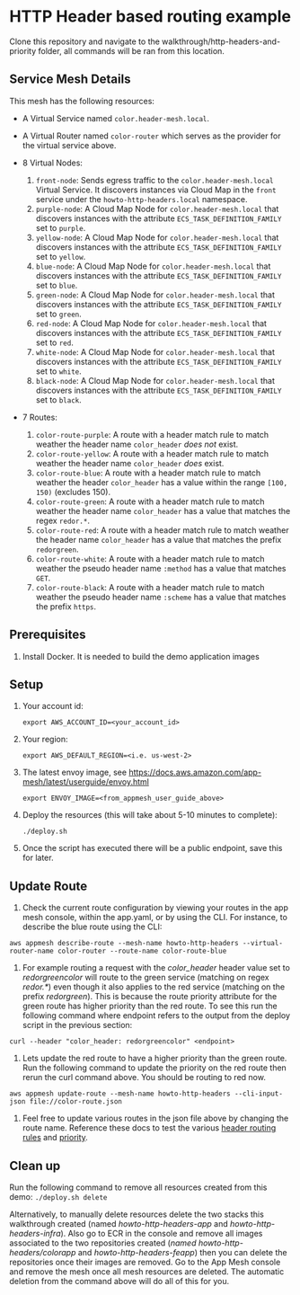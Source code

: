 # HTTP Header based routing example

Clone this repository and navigate to the walkthrough/http-headers-and-priority folder, all commands will be ran from this location.

## Service Mesh Details
This mesh has the following resources:
* A Virtual Service named `color.header-mesh.local`. 
* A Virtual Router named `color-router` which serves as the provider for the virtual service above.
* 8 Virtual Nodes:
  1. `front-node`: Sends egress traffic to the `color.header-mesh.local` Virtual Service. It discovers instances via Cloud Map in the `front` service under the `howto-http-headers.local` namespace.
  1. `purple-node`: A Cloud Map Node for `color.header-mesh.local` that discovers instances with the attribute `ECS_TASK_DEFINITION_FAMILY` set to `purple`.
  1. `yellow-node`: A Cloud Map Node for `color.header-mesh.local` that discovers instances with the attribute `ECS_TASK_DEFINITION_FAMILY` set to `yellow`.
  1. `blue-node`: A Cloud Map Node for `color.header-mesh.local` that discovers instances with the attribute `ECS_TASK_DEFINITION_FAMILY` set to `blue`.
  1. `green-node`: A Cloud Map Node for `color.header-mesh.local` that discovers instances with the attribute `ECS_TASK_DEFINITION_FAMILY` set to `green`.
  1. `red-node`: A Cloud Map Node for `color.header-mesh.local` that discovers instances with the attribute `ECS_TASK_DEFINITION_FAMILY` set to `red`.
  1. `white-node`: A Cloud Map Node for `color.header-mesh.local` that discovers instances with the attribute `ECS_TASK_DEFINITION_FAMILY` set to `white`.
  1. `black-node`: A Cloud Map Node for `color.header-mesh.local` that discovers instances with the attribute `ECS_TASK_DEFINITION_FAMILY` set to `black`.
  
* 7 Routes: 
  1. `color-route-purple`: A route with a header match rule to match weather the header name `color_header` _does not_ exist.
  1. `color-route-yellow`: A route with a header match rule to match weather the header name `color_header` _does_ exist.
  1. `color-route-blue`: A route with a header match rule to match weather the header `color_header` has a value within the range `[100, 150)` (excludes 150).
  1. `color-route-green`: A route with a header match rule to match weather the header name `color_header` has a value that matches the regex `redor.*`.
  1. `color-route-red`: A route with a header match rule to match weather the header name `color_header` has a value that matches the prefix `redorgreen`.
  1. `color-route-white`: A route with a header match rule to match weather the pseudo header name `:method` has a value that matches `GET`.
  1. `color-route-black`: A route with a header match rule to match weather the pseudo header name `:scheme` has a value that matches the prefix `https`.

## Prerequisites
1. Install Docker. It is needed to build the demo application images

## Setup

1. Your account id:
    ```
    export AWS_ACCOUNT_ID=<your_account_id>
    ```
1. Your region:
    ```
    export AWS_DEFAULT_REGION=<i.e. us-west-2>
    ```
    
1. The latest envoy image, see https://docs.aws.amazon.com/app-mesh/latest/userguide/envoy.html
   ```
   export ENVOY_IMAGE=<from_appmesh_user_guide_above>
   ```
    
1. Deploy the resources (this will take about 5-10 minutes to complete):
    ```
    ./deploy.sh
    ```
   
1. Once the script has executed there will be a public endpoint, save this for later.

## Update Route

1. Check the current route configuration by viewing your routes in the app mesh console, within the app.yaml, or by using the CLI.
For instance, to describe the blue route using the CLI:
  ```
  aws appmesh describe-route --mesh-name howto-http-headers --virtual-router-name color-router --route-name color-route-blue
  ```

1. For example routing a request with the _color_header_ header value set to _redorgreencolor_ will route to the green service (matching on regex _redor.*_) even though it also
applies to the red service (matching on the prefix _redorgreen_). This is because the route priority attribute for the green route has higher priority than the red route. 
To see this run the following command where endpoint refers to the output from the deploy script in the previous section:    
  ```
  curl --header "color_header: redorgreencolor" <endpoint>
  ```

1. Lets update the red route to have a higher priority than the green route. Run the following command to update the priority on the red route
then rerun the curl command above. You should be routing to red now.  
  ```
  aws appmesh update-route --mesh-name howto-http-headers --cli-input-json file://color-route.json
  ```
  
1. Feel free to update various routes in the json file above by changing the route name. Reference these docs to test the various
[header routing rules](https://docs.aws.amazon.com/app-mesh/latest/APIReference/API_HttpRouteMatch.html) and [priority](https://docs.aws.amazon.com/app-mesh/latest/APIReference/API_RouteSpec.html). 

## Clean up 

Run the following command to remove all resources created from this demo: 
    ```
    ./deploy.sh delete
    ```

Alternatively, to manually delete resources delete the two stacks this walkthrough created (named _howto-http-headers-app_ and _howto-http-headers-infra_). 
Also go to ECR in the console and remove all images associated to the two repositories created (_named howto-http-headers/colorapp_ and _howto-http-headers-feapp_) 
then you can delete the repositories once their images are removed. Go to the App Mesh console and remove the mesh once all mesh resources are deleted. 
The automatic deletion from the command above will do all of this for you. 
